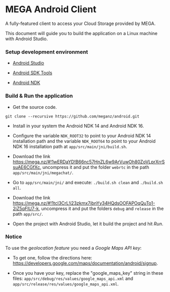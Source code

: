 MEGA Android Client
================

A fully-featured client to access your Cloud Storage provided by MEGA.

This document will guide you to build the application on a Linux machine with Android Studio.

### Setup development environment

* [Android Studio](http://developer.android.com/intl/es/sdk/index.html)

* [Android SDK Tools](http://developer.android.com/intl/es/sdk/index.html#Other)

* [Android NDK](http://developer.android.com/intl/es/ndk/downloads/index.html)

### Build & Run the application

* Get the source code.

```
git clone --recursive https://github.com/meganz/android.git
```

* Install in your system the Android NDK 14 and Android NDK 16.

* Configure the variable `NDK_ROOT32` to point to your Android NDK 14 installation path and the variable `NDK_ROOT64` to point to your Android NDK 16 installation path at `app/src/main/jni/build.sh`.

* Download the link https://mega.nz/#!1wERDaYD!B66nc57HnZL6w9ArVuwOh80ZoVLprXrrSsuAE6CGfXc, uncompress it and put the folder `webrtc` in the path `app/src/main/jni/megachat/`.

* Go to `app/src/main/jni/` and execute: `./build.sh clean` and `./build.sh all`.

* Download the link https://mega.nz/#!1tcl3CrL!i23zkmx7ibnYy34HQdsOOFAPOqQuTo1-2iZ5qFlU7-k, uncompress it and put the folders `debug` and `release` in the path `app/src/`.

* Open the project with Android Studio, let it build the project and hit _*Run*_.

### Notice

To use the *geolocation feature* you need a *Google Maps API key*:

* To get one, follow the directions here: https://developers.google.com/maps/documentation/android/signup.

* Once you have your key, replace the "google_maps_key" string in these files: `app/src/debug/res/values/google_maps_api.xml` and `app/src/release/res/values/google_maps_api.xml`.
